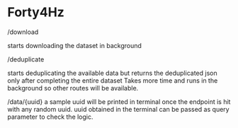 # Forty4Hz

/download

starts downloading the dataset in background

/deduplicate

starts deduplicating the available data but returns the deduplicated json only after completing the entire dataset
Takes more time and runs in the background so other routes will be available.

/data/{uuid}
a sample uuid will be printed in terminal once the endpoint is hit with any random uuid.
uuid obtained in the terminal can be passed as query parameter to check the logic.



